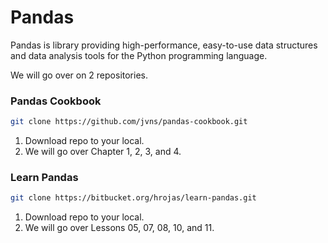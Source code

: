 # Pandas

Pandas is library providing high-performance, easy-to-use data structures and data analysis tools for the Python programming language.

We will go over on 2 repositories.

### Pandas Cookbook

``` sh
git clone https://github.com/jvns/pandas-cookbook.git
```

1. Download repo to your local.
2. We will go over Chapter 1, 2, 3, and 4.

### Learn Pandas

``` sh
git clone https://bitbucket.org/hrojas/learn-pandas.git
```

1. Download repo to your local.
2. We will go over Lessons 05, 07, 08, 10, and 11.